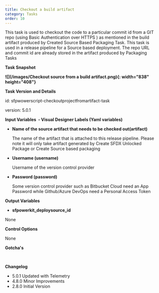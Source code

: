 ```yaml
---
title: Checkout a build artifact
category: Tasks
order: 10
---
```


This task is used to checkout the code to a particular commit id from a GIT repo (using Basic Authentication over HTTPS ) as mentioned in the build artifact produced by Created Source Based Packaging Task. This task is used in a release pipeline for a Source based deployment. The repo URL and commit id are already stored in the artifact produced by Packaging Tasks

**Task Snapshot**

**![](/images/Checkout source from a build artifact.png){: width="838" height="408"}**

**Task Version and Details**

id: sfpwowerscript-checkoutprojectfromartifact-task

version: 5.0.1

**Input Variables&nbsp; - Visual Designer Labels (Yaml variables)**

* **Name of the source artifact that needs to be checked out(artifact)**

  The name of the artifact that is attached to this release pipeline. Please note it will only take artifact generated by Create SFDX Unlocked Package or Create Source based packaging

* **Username (username)**

  Username of the version control provider

* **Password (password)**

  Some version control provider such as Bitbucket Cloud need an App Password while Github/Azure DevOps need a Personal Access Token

**Output Variables**

* **sfpowerkit\_deploysource\_id**

None

**Control Options**

None

**Gotcha's**

&nbsp;

**Changelog**

* 5.0.1 Updated with Telemetry
* 4.8.0 Minor Improvements
* 2.8.0 Initial Version